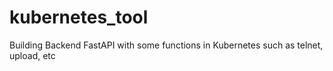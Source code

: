 # kubernetes_tool
Building Backend FastAPI with some functions in Kubernetes such as telnet, upload, etc
